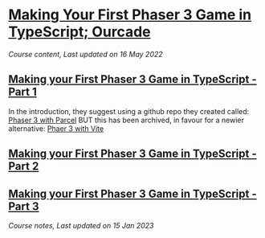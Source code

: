 # [Making Your First Phaser 3 Game in TypeScript; Ourcade](https://www.youtube.com/playlist?list=PLNwtXgWIx3ri6Bbouc4uUGk2bdDzNA1eP)

*Course content, Last updated on 16 May 2022*

## [Making your First Phaser 3 Game in TypeScript - Part 1](https://www.youtube.com/watch?v=tFkMxzHwmDw&list=PLNwtXgWIx3ri6Bbouc4uUGk2bdDzNA1eP&index=1)

In the introduction, they suggest using a github repo they created called: [Phaser 3 with Parcel](https://github.com/ourcade/phaser3-parcel-template) BUT this has been archived, in favour for a newier alternative: [Phaer 3 with Vite](https://github.com/ourcade/phaser3-vite-template)

## [Making your First Phaser 3 Game in TypeScript - Part 2](https://www.youtube.com/watch?v=6QbLEyR8734&list=PLNwtXgWIx3ri6Bbouc4uUGk2bdDzNA1eP&index=2)

## [Making your First Phaser 3 Game in TypeScript - Part 3](https://www.youtube.com/watch?v=1m9C9VC0uz0&list=PLNwtXgWIx3ri6Bbouc4uUGk2bdDzNA1eP&index=3)

*Course notes, Last updated on 15 Jan 2023*
